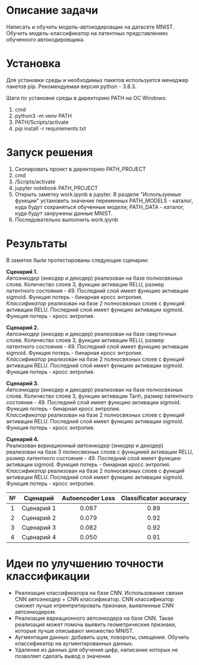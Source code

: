# Описание задачи

Написать и обучить модель-автокодировщик на датасете MNIST. Обучить модель-классификатор на латентных представлениях обученного автокодировщика.

# Установка 

Для установки среды и необходимых пакетов используется менеджер пакетов pip. Рекомендуемая версия python - 3.8.3. 

Шаги по установке среды в директорию PATH на ОС Windows:

1. cmd  
2. python3 -m venv PATH 
3. PATH/Scripts/activate
4. pip install -r requirements.txt
  
# Запуск решения

1. Скопировать проект в директорию PATH_PROJECT
2. cmd
3. <PATH>/Scripts/activate
4. jupyter notebook PATH_PROJECT
5. Открыть заметку work.ipynb в jupyter. В разделе "Используемые функции" установить значение переменных PATH_MODELS - каталог, куда будут сохраняться обученные модели; PATH_DATA - каталог, куда будут занружены данные MNIST.
6. Последовательно выполнить work.ipynb 
  
# Результаты
  В заметке были протестированы следующие сценарии:
  
  **Сценарий 1.** <br />
  *Автоэнкодер* (энкодер и декодер) реализован на базе полносвязных слоев. Количество слоев 3, функции активации RELU, размер латентного состояния - 49. Последний слой имеет функцию активации sigmoid. Функция потерь - бинарная кросс энтропия.<br />
  *Классификатор* реализован на базе 2 полносвязных слоев с функций активации RELU. Последний слой имеет функцию активации sigmoid. Функция потерь - кросс энтропия.
  
  **Сценарий 2.** <br />
  *Автоэнкодер* (энкодер и декодер) реализован на базе сверточных слоев. Количество слоев 3, функции активации RELU, размер латентного состояния - 49. Последний слой имеет функцию активации sigmoid. Функция потерь - бинарная кросс энтропия.<br />
  *Классификатор* реализован на базе 2 полносвязных слоев с функций активации RELU. Последний слой имеет функцию активации sigmoid. Функция потерь - кросс энтропия.
  
  **Сценарий 3.** <br />
  *Автоэнкодер* (энкодер и декодер) реализован на базе полносвязных слоев. Количество слоев 3, функции активации Tanh, размер латентного состояния - 49. Последний слой имеет функцию активации sigmoid. Функция потерь - бинарная кросс энтропия.<br />
  *Классификатор* реализован на базе 2 полносвязных слоев с функций активации RELU. Последний слой имеет функцию активации sigmoid. Функция потерь - кросс энтропия.
  
  **Сценарий 4.** <br />
  Реализован *вариационный автоэнкодер* (энкодер и декодер) реализован на базе 3 полносвязных слоев c функциией активации RELU, размер латентного состояния - 49. Последний слой имеет функцию активации sigmoid. Функция потерь - бинарная кросс энтропия.<br />
  *Классификатор* реализован на базе 2 полносвязных слоев с функций активации RELU. Последний слой имеет функцию активации sigmoid. Функция потерь - кросс энтропия.
  
  | № | Сценарий| Autoencoder Loss | Classificator accuracy |
  | :---: | :-------: | :---: | :---: |
  | 1| Сценарий 1 | 0.087 | 0.89 |
  | 2 | Сценарий 2 | 0.079| 0.92 |
  | 3 | Сценарий 3 | 0.082 |0.92 |
  | 4 | Сценарий 4 | 0.050 |0.91 |
  
  
  # Идеи по улучшению точности классификации
  
- Реализация классификатора на базе CNN. Использование связки CNN автоэнкодер + CNN классификатор.  CNN классификатор сможет лучше итренпретировать признаки, выявленные CNN автоэнкодером.
- Реализация вариационного автоэнкодера на базе CNN. Такая реализация может помочь выявить геометрические признаки, которые лучше описывают множество MNIST.
- Аугментация данных: добавить шум, повороты, смещения. Обучить классификатор на аугментированных данных.
- Удаление из данных для обучения цифр, написание которых не позволяет сделать вывод о значении.
